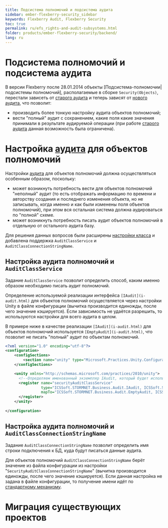 ```yaml
---
title: Подсистема полномочий и подсистема аудита
sidebar: ember-flexberry-security_sidebar
keywords: Flexberry Audit, Flexberry Security
toc: true
permalink: ru/efs_rights-and-audit-subsystems.html
folder: products/ember-flexberry-security/backend/
lang: ru
---
```


# Подсистема полномочий и подсистема аудита
В версии Flexberry после 28.01.2014 объекты [Подсистема-полномочии|подсистемы полномочий], располагаемые в сборке `Security(Objects)`, перестали зависеть от [старого аудита](audit.html) и теперь зависят от [нового аудита](audit-web.html), что позволит:
* производить более тонкую настройку аудита объектов полномочий;
* вести "полный" аудит с сохранением, какие поля какие значения принимали в результате аудируемой операции (при работе [старого аудита](audit.html) данная возможность была ограничена).

# Настройка [аудита](audit-web.html) для объектов полномочий
Настройки [аудита](audit-web.html) для объектов полномочий должна осуществляться особенным образом, поскольку:
* может возникнуть потребность вести для объектов полномочий "неполный" аудит (то есть отображать информацию по времени и авторству создания и последнего изменения объекта, но не записывать, когда именно и как были изменены поля объектов полномочий), при этом вся остальная система должна аудироваться по "полной" схеме.
* может возникнуть потребность писать аудит объектов полномочий в отдельную от остального аудита базу.

Для решения данных вопросов были расширены [настройки класса](audit-web.html) и добавлена поддержка `AuditClassService` и `AuditClassConnectionStringName`.

## Настройка аудита полномочий и `AuditClassService`
Задание `AuditClassService` позволит определить способ, каким именно образом необходимо писать аудит полномочий.

Определение используемой реализации интерфейса `[IAudit](i-audit.html)` для объектов полномочий осуществляется через настройки Unity в файле конфигурации (вычитка производится единожды, после чего значение кэшируется). Если зависимость не удаётся разрешить, то используются настройки для всего аудита в целом.

В примере ниже в качестве реализации `[IAudit](i-audit.html)` для объектов полномочий используется `[EmptyAudit](i-audit.html)`, что позволит не писать "полный" аудит по объектам полномочий. 
```xml
<?xml version="1.0" encoding="utf-8"?>
<configuration>
	<configSections>
		<section name="unity" type="Microsoft.Practices.Unity.Configuration.UnityConfigurationSection, Microsoft.Practices.Unity.Configuration"/>
	</configSections>

	<unity xmlns="http://schemas.microsoft.com/practices/2010/unity">
	  <!--Определяем именованный экземпляр IAudit, который будет использоваться для записи аудита объектов полномочий.-->
      <register name="securityAuditClassService"
				type="ICSSoft.STORMNET.Business.Audit.IAudit, ICSSoft.STORMNET.Business"
				mapTo="ICSSoft.STORMNET.Business.Audit.EmptyAudit, ICSSoft.STORMNET.Business">
      </register>
	</unity>
	
</configuration>
```

## Настройка аудита полномочий и `AuditClassConnectionStringName`
Задание `AuditClassConnectionStringName` позволит определить имя строки подключения к БД, куда будут писаться данные аудита.

Для объектов полномочий `AuditClassConnectionStringName` берёт значение из файла конфигурации из настройки "`SecurityAuditClassConnectionStringName`" (вычитка производится единожды, после чего значение кэшируется). Если данная настройка не задана в файле конфигурации, то получение имени идёт по [стандартному механизму](data-service-for-audit.html).

# Миграция существующих проектов
